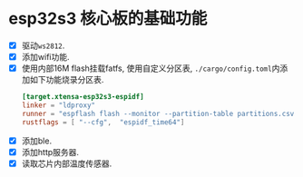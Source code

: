 # esp32s3 核心板的基础功能

 - [x] 驱动`ws2812`.
 - [x] 添加wifi功能.
 - [x] 使用内部16M flash挂载fatfs, 使用自定义分区表, `./cargo/config.toml`内添加如下功能烧录分区表.
    ```toml
    [target.xtensa-esp32s3-espidf]
    linker = "ldproxy"
    runner = "espflash flash --monitor --partition-table partitions.csv"
    rustflags = [ "--cfg",  "espidf_time64"]
    ```
 - [x] 添加ble.
 - [x] 添加http服务器.
 - [x] 读取芯片内部温度传感器.